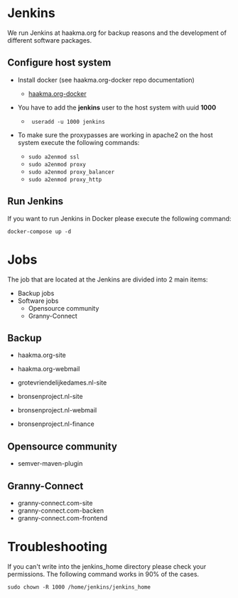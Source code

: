 # Jenkins

We run Jenkins at haakma.org for backup reasons and the development of different software packages.

## Configure host system

* Install docker (see haakma.org-docker repo documentation)
  * [haakma.org-docker]()

* You have to add the **jenkins** user to the host system with uuid **1000**
  * ` useradd -u 1000 jenkins`

* To make sure the proxypasses are working in apache2 on the host system execute the following commands:
  * `sudo a2enmod ssl`
  * `sudo a2enmod proxy`
  * `sudo a2enmod proxy_balancer`
  * `sudo a2enmod proxy_http`

## Run Jenkins

If you want to run Jenkins in Docker please execute the following command:

`docker-compose up -d`

# Jobs

The job that are located at the Jenkins are divided into 2 main items:

* Backup jobs
* Software jobs
  * Opensource community
  * Granny-Connect

## Backup

* haakma.org-site
* haakma.org-webmail

* grotevriendelijkedames.nl-site

* bronsenproject.nl-site
* bronsenproject.nl-webmail
* bronsenproject.nl-finance

## Opensource community

* semver-maven-plugin

## Granny-Connect

* granny-connect.com-site
* granny-connect.com-backen
* granny-connect.com-frontend

# Troubleshooting

If you can't write into the jenkins_home directory please check your permissions.
The following command works in 90% of the cases.

`sudo chown -R 1000 /home/jenkins/jenkins_home`



